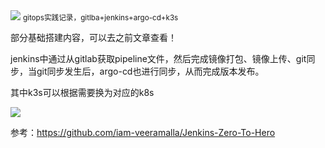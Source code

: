 <img src="/assets/image/240409-gitops实践-1.png" style="max-width: 70%; height: auto;">
<small>gitops实践记录，gitlba+jenkins+argo-cd+k3s</small>


部分基础搭建内容，可以去之前文章查看！

jenkins中通过从gitlab获取pipeline文件，然后完成镜像打包、镜像上传、git同步，当git同步发生后，argo-cd也进行同步，从而完成版本发布。

其中k3s可以根据需要换为对应的k8s

![](/assets/image/240409-gitops实践-1.png)


参考：https://github.com/iam-veeramalla/Jenkins-Zero-To-Hero